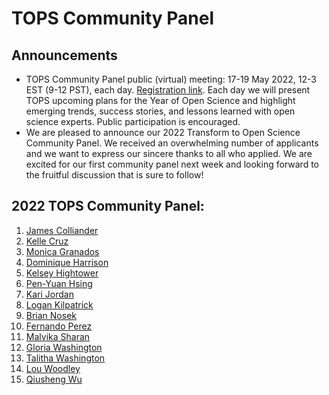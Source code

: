 # TOPS Community Panel

## Announcements



* TOPS Community Panel public (virtual) meeting: 17-19 May 2022, 12-3 EST (9-12 PST), each day. [Registration link](https://forms.gle/sgLgwM1nxGzqJbuA6). Each day we will present TOPS upcoming plans for the Year of Open Science and highlight emerging trends, success stories, and lessons learned with open science experts. Public participation is encouraged.
* We are pleased to announce our 2022 Transform to Open Science Community Panel. We received an overwhelming number of applicants and we want to express our sincere thanks to all who applied. We are excited for our first community panel next week and looking forward to the fruitful discussion that is sure to follow! 

## 2022 TOPS Community Panel:

1. [James Colliander](https://blog.jupyter.org/national-scale-interactive-computing-2c104455e062)
1. [Kelle Cruz](https://www.hunter.cuny.edu/physics/faculty/cruz/kelle-cruz)
1. [Monica Granados](https://www.monicagranados.com)
1. [Dominique Harrison](http://www.dominiqueharrison.com)
1. [Kelsey Hightower](https://en.wikipedia.org/wiki/Kelsey_Hightower)
1. [Pen-Yuan Hsing](https://uk.linkedin.com/in/penyuan)
1. [Kari Jordan](https://www.linkedin.com/in/kariljordan)
1. [Logan Kilpatrick](https://www.linkedin.com/in/logankilpatrick/)
1. [Brian Nosek](https://osf.io/cdi38/)
1. [Fernando Perez](https://fperez.org)
1. [Malvika Sharan](https://www.turing.ac.uk/people/spotlights/malvika-sharan)
1. [Gloria Washington](https://profiles.howard.edu/profile/45491/gloria-washington)
1. [Talitha Washington](http://www.talithawashington.com/)
1. [Lou Woodley](https://www.cscce.org/research/)
1. [Qiusheng Wu](https://wetlands.io)
